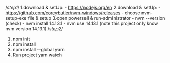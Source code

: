 /*step1*/
1.download & setUp: 
       - https://nodejs.org/en
2.download & setUp:
       - https://github.com/coreybutler/nvm-windows/releases
       - choose nvm-setup-exe file & setup
3.open powersell & run-administrator
      - nvm --version (check)
      - nvm install 14.13.1
      - nvm use 14.13.1 (note this project only know nvm version 14.13.1)
/*step2*/
1. npm init
2. npm install
3. npm install --global yarn
4. Run project
   yarn watch


